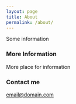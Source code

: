 ```yaml
---
layout: page
title: About
permalink: /about/
---
```


Some information

### More Information

More place for information

### Contact me

[email@domain.com](mailto:email@domain.com)
